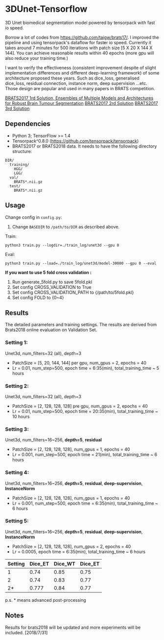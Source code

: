 # 3DUnet-Tensorflow
3D Unet biomedical segmentation model powered by tensorpack with fast io speed.

Borrow a lot of codes from https://github.com/taigw/brats17/. I improved the pipeline and using tensorpack's dataflow for faster io speed. Currently it takes around 7 minutes for 500 iterations with patch size [5 X 20 X 144 X 144]. You can achieve reasonable results within 40 epochs (more gpu will also reduce your training time.)

I want to verify the effectiveness (consistent improvement despite of slight implementation differences and different deep-learning framework) of some architecture proposed these years. Such as
dice_loss, generalised dice_loss, residual connection, instance norm, deep supervision ...etc. Those design are popular and used in many papers in BRATS competition.  

[BRATS2017 1rd Solution, Ensembles of Multiple Models and Architectures for Robust Brain Tumour Segmentation](https://arxiv.org/pdf/1711.01468.pdf)
[BRATS2017 2rd Solution](https://github.com/taigw/brats17/)
[BRATS2017 3rd Solution](https://github.com/ellisdg/3DUnetCNN)

## Dependencies
+ Python 3; TensorFlow >= 1.4
+ Tensorpack^0.8.0 (https://github.com/tensorpack/tensorpack)
+ BRATS2017 or BRATS2018 data. It needs to have the following directory structure:
```
DIR/
  training/
    HGG/
    LGG/
  val/
    BRATS*.nii.gz
  test/
    BRATS*.nii.gz
```

## Usage
Change config in `config.py`:
1. Change `BASEDIR` to `/path/to/DIR` as described above.

Train:
```
python3 train.py --logdir=./train_log/unet3d --gpu 0
```
Eval:
```
python3 train.py --load=./train_log/unet3d/model-30000 --gpu 0 --eval
```
**If you want to use 5 fold cross validation :**
1. Run generate_5fold.py to save 5fold.pkl
2. Set config CROSS_VALIDATION to True
3. Set config CROSS_VALIDATION_PATH to {/path/to/5fold.pkl}
4. Set config FOLD to {0~4}

## Results
The detailed parameters and training settings.
The results are derived from Brats2018 online evaluation on Validation Set.
### Setting 1:
Unet3d, num_filters=32 (all), depth=3
+ PatchSize = [5, 20, 144, 144] per gpu, num_gpus = 2, epochs = 40
+ Lr = 0.01, num_step=500, epoch time = 6:35(min), total_training_time ~ 5 hours
### Setting 2:
Unet3d, num_filters=32 (all), depth=3
+ PatchSize = [2, 128, 128, 128] pre gpu, num_gpus = 2, epochs = 40
+ Lr = 0.01, num_step=500, epoch time = 20:35(min), total_training_time ~ 10 hours
### Setting 3:
Unet3d, num_filters=16~256, **depth=5**, **residual**
+ PatchSize = [2, 128, 128, 128], num_gpus = 1, epochs = 40
+ Lr = 0.001, num_step=500, epoch time = 21(min), total_training_time ~ 6 hours
### Setting 4:
Unet3d, num_filters=16~256, **depth=5**, **residual**, **deep-supervision**, **InstanceNorm**
+ PatchSize = [2, 128, 128, 128], num_gpus = 1, epochs = 40
+ Lr = 0.001, num_step=500, epoch time = 6:35(min), total_training_time ~ 6 hours
### Setting 5:
Unet3d, num_filters=16~256, **depth=5**, **residual**, **deep-supervision**, **InstanceNorm**
+ PatchSize = [2, 128, 128, 128], num_gpus = 2, epochs = 40
+ Lr = 0.0005, epoch time = 6:35(min), total_training_time ~ 6 hours

| Setting | Dice_ET | Dice_WT | Dice_ET |
| --- | --- | --- | --- |
| 1 | 0.74 | 0.85 | 0.75 |
| 2 | 0.74 | 0.83 | 0.77 |
| 2* | 0.777 | 0.84 | 0.77 |

p.s. * means advanced post-processing
## Notes
Results for brats2018 will be updated and more experiments will be included. [2018/7/31]